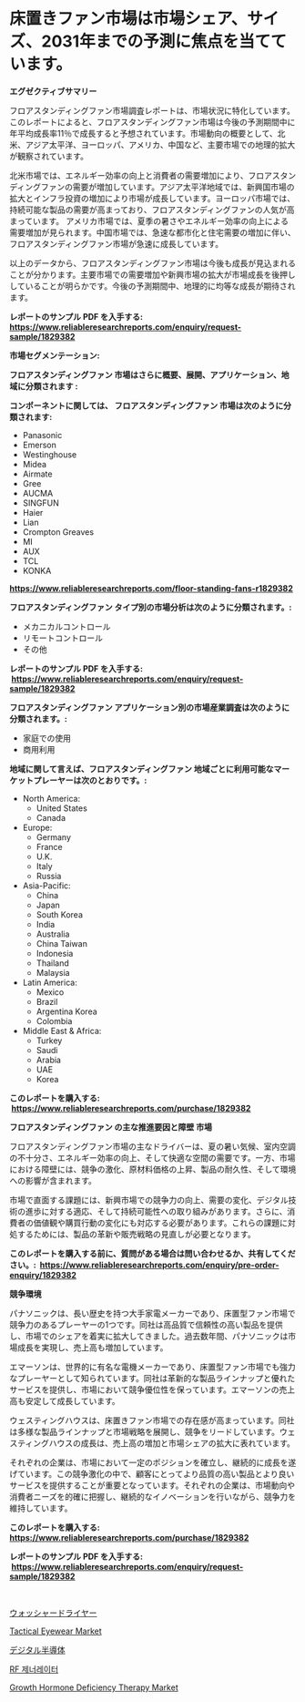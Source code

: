 <p><h1>床置きファン市場は市場シェア、サイズ、2031年までの予測に焦点を当てています。</h1></p><p><strong>エグゼクティブサマリー</strong></p>
<p><p>フロアスタンディングファン市場調査レポートは、市場状況に特化しています。このレポートによると、フロアスタンディングファン市場は今後の予測期間中に年平均成長率11％で成長すると予想されています。市場動向の概要として、北米、アジア太平洋、ヨーロッパ、アメリカ、中国など、主要市場での地理的拡大が観察されています。</p><p>北米市場では、エネルギー効率の向上と消費者の需要増加により、フロアスタンディングファンの需要が増加しています。アジア太平洋地域では、新興国市場の拡大とインフラ投資の増加により市場が成長しています。ヨーロッパ市場では、持続可能な製品の需要が高まっており、フロアスタンディングファンの人気が高まっています。 アメリカ市場では、夏季の暑さやエネルギー効率の向上による需要増加が見られます。中国市場では、急速な都市化と住宅需要の増加に伴い、フロアスタンディングファン市場が急速に成長しています。</p><p>以上のデータから、フロアスタンディングファン市場は今後も成長が見込まれることが分かります。主要市場での需要増加や新興市場の拡大が市場成長を後押ししていることが明らかです。今後の予測期間中、地理的に均等な成長が期待されます。</p></p>
<p><strong>レポートのサンプル PDF を入手する: <a href="https://www.reliableresearchreports.com/enquiry/request-sample/1829382">https://www.reliableresearchreports.com/enquiry/request-sample/1829382</a></strong></p>
<p><strong>市場セグメンテーション:</strong></p>
<p><strong> フロアスタンディングファン 市場はさらに概要、展開、アプリケーション、地域に分類されます :</strong></p>
<p><strong>コンポーネントに関しては、 フロアスタンディングファン 市場は次のように分類されます: &nbsp;</strong></p>
<p><ul><li>Panasonic</li><li>Emerson</li><li>Westinghouse</li><li>Midea</li><li>Airmate</li><li>Gree</li><li>AUCMA</li><li>SINGFUN</li><li>Haier</li><li>Lian</li><li>Crompton Greaves</li><li>MI</li><li>AUX</li><li>TCL</li><li>KONKA</li></ul></p>
<p><strong><a href="https://www.reliableresearchreports.com/floor-standing-fans-r1829382">https://www.reliableresearchreports.com/floor-standing-fans-r1829382</a></strong></p>
<p><strong> フロアスタンディングファン タイプ別の市場分析は次のように分類されます。:</strong></p>
<p><ul><li>メカニカルコントロール</li><li>リモートコントロール</li><li>その他</li></ul></p>
<p><strong>レポートのサンプル PDF を入手する: &nbsp;<a href="https://www.reliableresearchreports.com/enquiry/request-sample/1829382">https://www.reliableresearchreports.com/enquiry/request-sample/1829382</a></strong></p>
<p><strong> フロアスタンディングファン アプリケーション別の市場産業調査は次のように分類されます。:</strong></p>
<p><ul><li>家庭での使用</li><li>商用利用</li></ul></p>
<p><strong>地域に関して言えば、フロアスタンディングファン 地域ごとに利用可能なマーケットプレーヤーは次のとおりです。:</strong></p>
<p><ul>
    <li>
        North America:
        <ul>
            <li>United States</li>
            <li>Canada</li>
        </ul>
    </li>
    <li>
        Europe:
        <ul>
            <li>Germany</li>
            <li>France</li>
            <li>U.K.</li>
            <li>Italy</li>
            <li>Russia</li>
        </ul>
    </li>
    <li>
        Asia-Pacific:
        <ul>
            <li>China</li>
            <li>Japan</li>
            <li>South Korea</li>
            <li>India</li>
            <li>Australia</li>
            <li>China Taiwan</li>
            <li>Indonesia</li>
            <li>Thailand</li>
            <li>Malaysia</li>
        </ul>
    </li>
    <li>
        Latin America:
        <ul>
            <li>Mexico</li>
            <li>Brazil</li>
            <li>Argentina Korea</li>
            <li>Colombia</li>
        </ul>
    </li>
    <li>
        Middle East & Africa:
        <ul>
            <li>Turkey</li>
            <li>Saudi</li>
            <li>Arabia</li>
            <li>UAE</li>
            <li>Korea</li>
        </ul>
    </li>
    </ul></p>
<p><strong>このレポートを購入する: &nbsp;<a href="https://www.reliableresearchreports.com/purchase/1829382">https://www.reliableresearchreports.com/purchase/1829382</a></strong></p>
<p><strong>フロアスタンディングファン の主な推進要因と障壁 市場</strong></p>
<p><p>フロアスタンディングファン市場の主なドライバーは、夏の暑い気候、室内空調の不十分さ、エネルギー効率の向上、そして快適な空間の需要です。一方、市場における障壁には、競争の激化、原材料価格の上昇、製品の耐久性、そして環境への影響が含まれます。</p><p>市場で直面する課題には、新興市場での競争力の向上、需要の変化、デジタル技術の進歩に対する適応、そして持続可能性への取り組みがあります。さらに、消費者の価値観や購買行動の変化にも対応する必要があります。これらの課題に対処するためには、製品の革新や販売戦略の見直しが必要となります。</p></p>
<p><strong>このレポートを購入する前に、質問がある場合は問い合わせるか、共有してください。:&nbsp; <a href="https://www.reliableresearchreports.com/enquiry/pre-order-enquiry/1829382">https://www.reliableresearchreports.com/enquiry/pre-order-enquiry/1829382</a></strong></p>
<p><strong>競争環境</strong></p>
<p><p>パナソニックは、長い歴史を持つ大手家電メーカーであり、床置型ファン市場で競争力のあるプレーヤーの1つです。同社は高品質で信頼性の高い製品を提供し、市場でのシェアを着実に拡大してきました。過去数年間、パナソニックは市場成長を実現し、売上高も増加しています。</p><p>エマーソンは、世界的に有名な電機メーカーであり、床置型ファン市場でも強力なプレーヤーとして知られています。同社は革新的な製品ラインナップと優れたサービスを提供し、市場において競争優位性を保っています。エマーソンの売上高も安定して成長しています。</p><p>ウェスティングハウスは、床置きファン市場での存在感が高まっています。同社は多様な製品ラインナップと市場戦略を展開し、競争をリードしています。ウェスティングハウスの成長は、売上高の増加と市場シェアの拡大に表れています。</p><p>それぞれの企業は、市場において一定のポジションを確立し、継続的に成長を遂げています。この競争激化の中で、顧客にとってより品質の高い製品とより良いサービスを提供することが重要となっています。それぞれの企業は、市場動向や消費者ニーズを的確に把握し、継続的なイノベーションを行いながら、競争力を維持しています。</p></p>
<p><strong>このレポートを購入する: &nbsp; <a href="https://www.reliableresearchreports.com/purchase/1829382">https://www.reliableresearchreports.com/purchase/1829382</a></strong></p>
<p><strong>レポートのサンプル PDF を入手する: &nbsp;<a href="https://www.reliableresearchreports.com/enquiry/request-sample/1829382">https://www.reliableresearchreports.com/enquiry/request-sample/1829382</a></strong><strong></strong></p>
<p>&nbsp;</p>
<p><p><a href="https://github.com/MosesSpinka1914/Market-Research-Report-List-1/blob/main/535115476520.md">ウォッシャードライヤー</a></p><p><a href="https://issuu.com/reportprime-2/docs/tactical-eyewear-market-size-2030.pptx">Tactical Eyewear Market</a></p><p><a href="https://github.com/RudyBoyer2017/Market-Research-Report-List-1/blob/main/142575476521.md">デジタル半導体</a></p><p><a href="https://github.com/durgin521/Market-Research-Report-List-1/blob/main/882301372266.md">RF 제너레이터</a></p><p><a href="https://www.linkedin.com/pulse/growth-hormone-deficiency-therapy-market-comprehensive-report-fwtuf">Growth Hormone Deficiency Therapy Market</a></p></p>